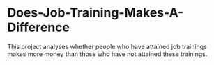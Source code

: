 # Does-Job-Training-Makes-A-Difference
This project analyses whether people who have attained job trainings makes more money than those who have not attained these trainings.
